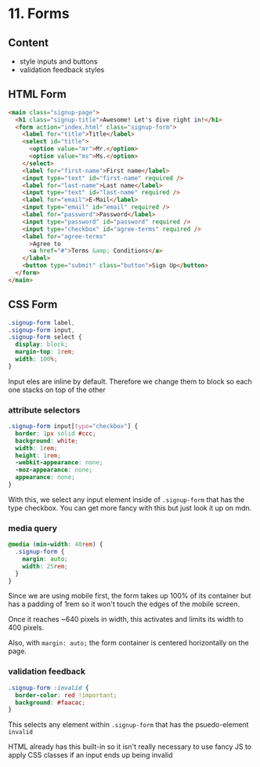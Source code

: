 # 11. Forms

## Content

- style inputs and buttons
- validation feedback styles

## HTML Form

```html
<main class="signup-page">
  <h1 class="signup-title">Awesome! Let's dive right in!</h1>
  <form action="index.html" class="signup-form">
    <label for="title">Title</label>
    <select id="title">
      <option value="mr">Mr.</option>
      <option value="ms">Ms.</option>
    </select>
    <label for="first-name">First name</label>
    <input type="text" id="first-name" required />
    <label for="last-name">Last name</label>
    <input type="text" id="last-name" required />
    <label for="email">E-Mail</label>
    <input type="email" id="email" required />
    <label for="password">Password</label>
    <input type="password" id="password" required />
    <input type="checkbox" id="agree-terms" required />
    <label for="agree-terms"
      >Agree to
      <a href="#">Terms &amp; Conditions</a>
    </label>
    <button type="submit" class="button">Sign Up</button>
  </form>
</main>
```

## CSS Form

```css
.signup-form label,
.signup-form input,
.signup-form select {
  display: block;
  margin-top: 1rem;
  width: 100%;
}
```

Input eles are inline by default. Therefore we change them to block so each one stacks on top of the other

### attribute selectors

```css
.signup-form input[type="checkbox"] {
  border: 1px solid #ccc;
  background: white;
  width: 1rem;
  height: 1rem;
  -webkit-appearance: none;
  -moz-appearance: none;
  appearance: none;
}
```

With this, we select any input element inside of `.signup-form` that has the type checkbox. You can get more fancy with this but just look it up on mdn.

### media query

```css
@media (min-width: 40rem) {
  .signup-form {
    margin: auto;
    width: 25rem;
  }
}
```

Since we are using mobile first, the form takes up 100% of its container but has a padding of 1rem so it won't touch the edges of the mobile screen.

Once it reaches ~640 pixels in width, this activates and limits its width to 400 pixels.

Also, with `margin: auto;` the form container is centered horizontally on the page.

### validation feedback

```css
.signup-form :invalid {
  border-color: red !important;
  background: #faacac;
}
```

This selects any element within `.signup-form` that has the psuedo-element `invalid`

HTML already has this built-in so it isn't really necessary to use fancy JS to apply CSS classes if an input ends up being invalid
